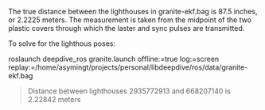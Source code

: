 The true distance between the lighthouses in granite-ekf.bag is 87.5 inches, or
2.2225 meters. The measurement is taken from the midpoint of the two plastic
covers through which the laster and sync pulses are transmitted.

To solve for the lighthous poses:

roslaunch deepdive_ros granite.launch offline:=true log:=screen
  replay:=/home/asymingt/projects/personal/libdeepdive/ros/data/granite-ekf.bag

> Distance between lighthouses 2935772913 and 668207140 is 2.22842 meters